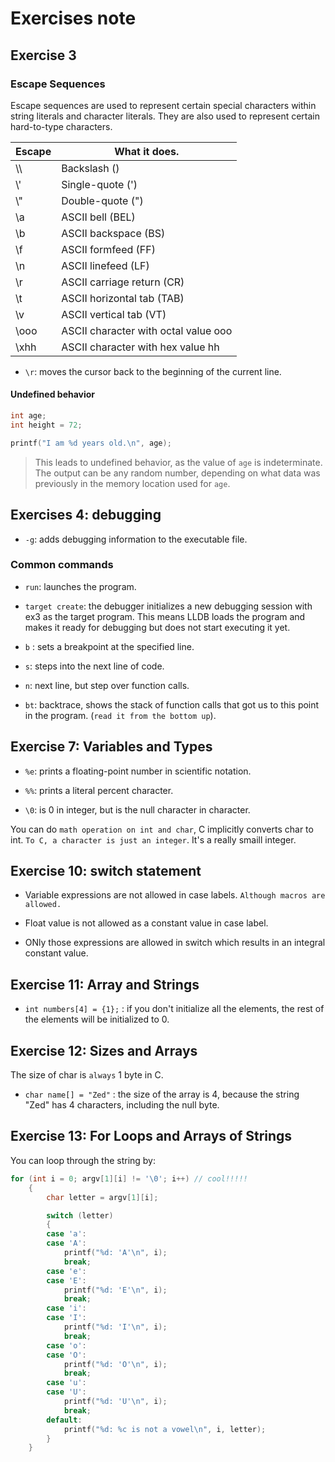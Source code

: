 # Exercises note


## Exercise 3

### Escape Sequences

Escape sequences are used to represent certain special characters within string literals and character literals. They are also used to represent certain hard-to-type characters.

| Escape | What it does. |
| ------ | ------------- |
| \\\ | Backslash (\) |
| \\' | Single-quote (') |
| \\" | Double-quote (") |
| \a | ASCII bell (BEL) |
| \b | ASCII backspace (BS) |
| \f | ASCII formfeed (FF) |
| \n | ASCII linefeed (LF) |
| \r | ASCII carriage return (CR) |
| \t | ASCII horizontal tab (TAB) |
| \v | ASCII vertical tab (VT) |
| \ooo | ASCII character with octal value ooo |
| \xhh | ASCII character with hex value hh |

- `\r`: moves the cursor back to the beginning of the current line.

#### Undefined behavior

```c
int age;
int height = 72;

printf("I am %d years old.\n", age);
```

> This leads to undefined behavior, as the value of `age` is indeterminate. The output can be any random number, depending on what data was previously in the memory location used for `age`.


## Exercises 4: debugging

- `-g`: adds debugging information to the executable file.


### Common commands

- `run`: launches the program.

- `target create`: the debugger initializes a new debugging session with ex3 as the target program. This means LLDB loads the program and makes it ready for debugging but does not start executing it yet.

- `b` : sets a breakpoint at the specified line.

- `s`: steps into the next line of code.

- `n`: next line, but step over function calls.

- `bt`: backtrace, shows the stack of function calls that got us to this point in the program. (`read it from the bottom up`).


## Exercise 7: Variables and Types

- `%e`: prints a floating-point number in scientific notation.

- `%%`: prints a literal percent character.

- `\0`: is 0 in integer, but is the null character in character.

You can do `math operation on int and char`, C implicitly converts char to int. `To C, a character is just an integer`. It's a really smaill integer.


## Exercise 10: switch statement

- Variable expressions are not allowed in case labels. `Although macros are allowed.`

- Float value is not allowed as a constant value in case label.

- ONly those expressions are allowed in switch which results in an integral constant value.

## Exercise 11: Array and Strings

- `int numbers[4] = {1};` : if you don't initialize all the elements, the rest of the elements will be initialized to 0.

## Exercise 12: Sizes and Arrays

The size of char is `always` 1 byte in C. 

- `char name[] = "Zed"` : the size of the array is 4, because the string "Zed" has 4 characters, including the null byte.

## Exercise 13: For Loops and Arrays of Strings

You can loop through the string by:

```c
for (int i = 0; argv[1][i] != '\0'; i++) // cool!!!!!
    {
        char letter = argv[1][i];

        switch (letter)
        {
        case 'a':
        case 'A':
            printf("%d: 'A'\n", i);
            break;
        case 'e':
        case 'E':
            printf("%d: 'E'\n", i);
            break;
        case 'i':
        case 'I':
            printf("%d: 'I'\n", i);
            break;
        case 'o':
        case 'O':
            printf("%d: 'O'\n", i);
            break;
        case 'u':
        case 'U':
            printf("%d: 'U'\n", i);
            break;
        default:
            printf("%d: %c is not a vowel\n", i, letter);
        }
    }
```
